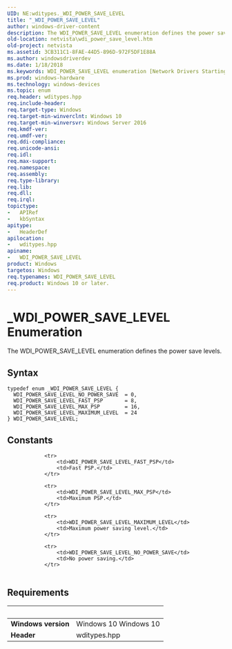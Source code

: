 ```yaml
---
UID: NE:wditypes._WDI_POWER_SAVE_LEVEL
title: "_WDI_POWER_SAVE_LEVEL"
author: windows-driver-content
description: The WDI_POWER_SAVE_LEVEL enumeration defines the power save levels.
old-location: netvista\wdi_power_save_level.htm
old-project: netvista
ms.assetid: 3CB311C1-8FAE-44D5-896D-972F5DF1E88A
ms.author: windowsdriverdev
ms.date: 1/18/2018
ms.keywords: WDI_POWER_SAVE_LEVEL enumeration [Network Drivers Starting with Windows Vista], WDI_POWER_SAVE_LEVEL_FAST_PSP, wditypes/WDI_POWER_SAVE_LEVEL_FAST_PSP, wditypes/WDI_POWER_SAVE_LEVEL, WDI_POWER_SAVE_LEVEL_NO_POWER_SAVE, netvista.wdi_power_save_level, netvista.wifi_power_save_level, wditypes/WDI_POWER_SAVE_LEVEL_MAX_PSP, WDI_POWER_SAVE_LEVEL_MAXIMUM_LEVEL, wditypes/WDI_POWER_SAVE_LEVEL_MAXIMUM_LEVEL, WDI_POWER_SAVE_LEVEL_MAX_PSP, wditypes/WDI_POWER_SAVE_LEVEL_NO_POWER_SAVE, _WDI_POWER_SAVE_LEVEL, WDI_POWER_SAVE_LEVEL
ms.prod: windows-hardware
ms.technology: windows-devices
ms.topic: enum
req.header: wditypes.hpp
req.include-header: 
req.target-type: Windows
req.target-min-winverclnt: Windows 10
req.target-min-winversvr: Windows Server 2016
req.kmdf-ver: 
req.umdf-ver: 
req.ddi-compliance: 
req.unicode-ansi: 
req.idl: 
req.max-support: 
req.namespace: 
req.assembly: 
req.type-library: 
req.lib: 
req.dll: 
req.irql: 
topictype:
-	APIRef
-	kbSyntax
apitype:
-	HeaderDef
apilocation:
-	wditypes.hpp
apiname:
-	WDI_POWER_SAVE_LEVEL
product: Windows
targetos: Windows
req.typenames: WDI_POWER_SAVE_LEVEL
req.product: Windows 10 or later.
---
```


# _WDI_POWER_SAVE_LEVEL Enumeration
The WDI_POWER_SAVE_LEVEL enumeration defines the power save levels.

## Syntax
````
typedef enum _WDI_POWER_SAVE_LEVEL { 
  WDI_POWER_SAVE_LEVEL_NO_POWER_SAVE  = 0,
  WDI_POWER_SAVE_LEVEL_FAST_PSP       = 8,
  WDI_POWER_SAVE_LEVEL_MAX_PSP        = 16,
  WDI_POWER_SAVE_LEVEL_MAXIMUM_LEVEL  = 24
} WDI_POWER_SAVE_LEVEL;
````

## Constants

<table>
            
                <tr>
                    <td>WDI_POWER_SAVE_LEVEL_FAST_PSP</td>
                    <td>Fast PSP.</td>
                </tr>
            
                <tr>
                    <td>WDI_POWER_SAVE_LEVEL_MAX_PSP</td>
                    <td>Maximum PSP.</td>
                </tr>
            
                <tr>
                    <td>WDI_POWER_SAVE_LEVEL_MAXIMUM_LEVEL</td>
                    <td>Maximum power saving level.</td>
                </tr>
            
                <tr>
                    <td>WDI_POWER_SAVE_LEVEL_NO_POWER_SAVE</td>
                    <td>No power saving.</td>
                </tr>
</table>


## Requirements
| &nbsp; | &nbsp; |
| ---- |:---- |
| **Windows version** | Windows 10 Windows 10 |
| **Header** | wditypes.hpp |